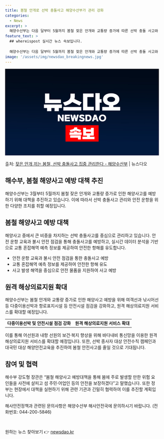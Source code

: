 ```yaml
---
title: 봄철 안개로 선박 충돌사고 해양수산부가 관리 강화
categories:
  - News
excerpt: >
  해양수산부는 다음 달부터 5월까지 봄철 잦은 안개와 교통량 증가에 따른 선박 충돌 사고와 안전 사고 등에 대…
feature_text: >
  ## whereispost 실시간 뉴스 속보입니다.

  해양수산부는 다음 달부터 5월까지 봄철 잦은 안개와 교통량 증가에 따른 선박 충돌 사고와 안전 사고 등에 대…
image: '/assets/img/newsdao_breakingnews.jpg'
---
```


![뉴스다오 속보](/assets/img/newsdao_breakingnews.jpg)

<p>출처: <a href="https://newsdao.kr/3252" rel="dofollow">잦은 안개 끼는 봄철, 선박 충돌사고 집중 관리한다 - 해양수산부</a> | 뉴스다오</p>

<h2>해수부, 봄철 해양사고 예방 대책 추진</h2>
<p data-ke-size="size16">해양수산부는 3월부터 5월까지 봄철 잦은 안개와 교통량 증가로 인한 해양사고를 예방하기 위해 대책을 추진하고 있습니다. 이에 따라서 선박 충돌사고 관리와 안전 운항을 위한 다양한 조치를 취할 예정입니다.</p>

<h2 data-ke-size="size26">봄철 해양사고 예방 대책</h2>
<p data-ke-size="size16">해양사고 중에서 큰 비중을 차지하는 선박 충돌사고를 중심으로 관리하고 있습니다. 안전 운항 교육과 불시 안전 점검을 통해 충돌사고를 예방하고, 실시간 데이터 분석을 기반으로 교통 혼잡해역 예측 정보를 제공하여 안전한 항해를 유도합니다. </p>
<ul>
    <li>안전 운항 교육과 불시 안전 점검을 통한 충돌사고 예방</li>
    <li>교통 혼잡해역 예측 정보를 제공하여 안전한 항해 유도</li>
    <li>사고 발생 해역을 중심으로 안전 물품을 지원하여 사고 예방</li>
</ul>

<h2 data-ke-size="size26">원격 해상의료지원 확대</h2>
<p data-ke-size="size16">해양수산부는 봄철 안개와 교통량 증가로 인한 해양사고 예방을 위해 여객선과 낚시어선 등 다중이용선박과 항로표지시설 등 안전시설 점검을 강화하고, 원격 해상의료지원 서비스를 확대할 예정입니다.</p>
<table>
    <tr>
        <td style="text-align: center; height: 17px;"><b>다중이용선박 및 안전시설 점검 강화</b></td>
        <td style="text-align: center; height: 17px;"><b>원격 해상의료지원 서비스 확대</b></td>
    </tr>
</table>

<p data-ke-size="size16">이를 통해 어선원과 내항 선원의 보건·복지 향상을 위해 바다내비 통신망을 이용한 원격 해상의료지원 서비스를 확대할 예정입니다. 또한, 선박 종사자 대상 안전수칙 캠페인과 대국민 대상 해양안전교육을 추진하여 봄철 안전사고를 줄일 것으로 기대됩니다.</p>
<h2 data-ke-size="size26">참여 및 협력</h2>
<p data-ke-size="size16">해수부 강도형 장관은 “봄철 해양사고 예방대책을 통해 봄에 주로 발생할 만한 위험 요인들을 사전에 살피고 섬 주민·어업인 등의 안전을 보장하겠다”고 말했습니다. 또한 정부는 현장에서 대책을 실현하기 위해 관련 기관과 긴밀히 협력하여 이를 추진할 계획입니다.</p>
<p data-ke-size="size16">해사안전정책과 관련된 문의사항은 해양수산부 해사안전국에 문의하시기 바랍니다. (전화번호: 044-200-5846)</p>
<p data-ke-size="size16">&nbsp;</p> 

원하는 뉴스 찾아보기 👉 <a href="https://newsdao.kr" rel="dofollow">newsdao.kr</a>


